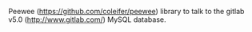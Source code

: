 Peewee (https://github.com/coleifer/peewee) library to talk to the gitlab v5.0 (http://www.gitlab.com/) MySQL database.
